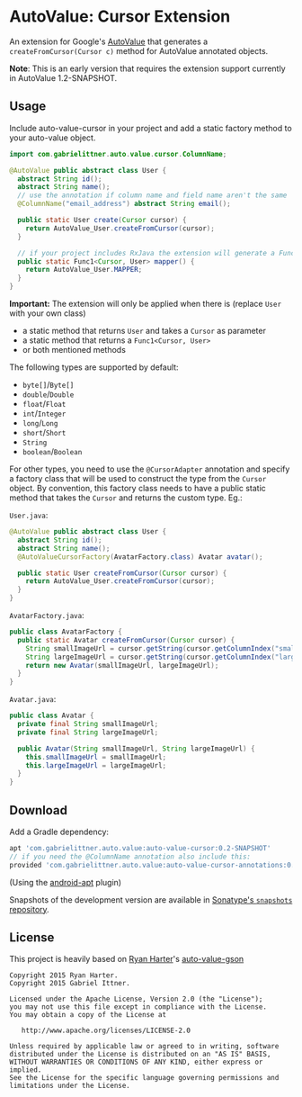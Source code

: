 # AutoValue: Cursor Extension

An extension for Google's [AutoValue][auto] that generates a `createFromCursor(Cursor c)` method for AutoValue annotated objects.

**Note**: This is an early version that requires the extension support currently in AutoValue 1.2-SNAPSHOT.

## Usage

Include auto-value-cursor in your project and add a static factory method to your auto-value object.

```java
import com.gabrielittner.auto.value.cursor.ColumnName;

@AutoValue public abstract class User {
  abstract String id();
  abstract String name();
  // use the annotation if column name and field name aren't the same
  @ColumnName("email_address") abstract String email();

  public static User create(Cursor cursor) {
    return AutoValue_User.createFromCursor(cursor);
  }

  // if your project includes RxJava the extension will generate a Func1<Cursor, User> for you
  public static Func1<Cursor, User> mapper() {
    return AutoValue_User.MAPPER;
  }
}
```

**Important:** The extension will only be applied when there is (replace `User` with your own class)
- a static method that returns `User` and takes a `Cursor` as parameter
- a static method that returns a `Func1<Cursor, User>`
- or both mentioned methods

The following types are supported by default:

 * `byte[]`/`Byte[]`
 * `double`/`Double`
 * `float`/`Float`
 * `int`/`Integer`
 * `long`/`Long`
 * `short`/`Short`
 * `String`
 * `boolean`/`Boolean`

For other types, you need to use the `@CursorAdapter` annotation and specify a factory
class that will be used to construct the type from the `Cursor` object. By convention, this factory
class needs to have a public static method that takes the `Cursor` and returns the
custom type. Eg.:

`User.java`:

```java
@AutoValue public abstract class User {
  abstract String id();
  abstract String name();
  @AutoValueCursorFactory(AvatarFactory.class) Avatar avatar();

  public static User createFromCursor(Cursor cursor) {
    return AutoValue_User.createFromCursor(cursor);
  }
}
```

`AvatarFactory.java`:

```java
public class AvatarFactory {
  public static Avatar createFromCursor(Cursor cursor) {
    String smallImageUrl = cursor.getString(cursor.getColumnIndex("small_image_url");
    String largeImageUrl = cursor.getString(cursor.getColumnIndex("large_image_url");
    return new Avatar(smallImageUrl, largeImageUrl);
  }
}
```

`Avatar.java`:

```java
public class Avatar {
  private final String smallImageUrl;
  private final String largeImageUrl;

  public Avatar(String smallImageUrl, String largeImageUrl) {
    this.smallImageUrl = smallImageUrl;
    this.largeImageUrl = largeImageUrl;
  }
}
```

## Download

Add a Gradle dependency:

```groovy
apt 'com.gabrielittner.auto.value:auto-value-cursor:0.2-SNAPSHOT'
// if you need the @ColumnName annotation also include this:
provided 'com.gabrielittner.auto.value:auto-value-cursor-annotations:0.2-SNAPSHOT'
```
(Using the [android-apt][apt] plugin)

Snapshots of the development version are available in [Sonatype's `snapshots` repository][snap].

## License

This project is heavily based on [Ryan Harter][ryan]'s [auto-value-gson][auto-gson]

```
Copyright 2015 Ryan Harter.
Copyright 2015 Gabriel Ittner.

Licensed under the Apache License, Version 2.0 (the "License");
you may not use this file except in compliance with the License.
You may obtain a copy of the License at

   http://www.apache.org/licenses/LICENSE-2.0

Unless required by applicable law or agreed to in writing, software
distributed under the License is distributed on an "AS IS" BASIS,
WITHOUT WARRANTIES OR CONDITIONS OF ANY KIND, either express or implied.
See the License for the specific language governing permissions and
limitations under the License.
```



 [auto]: https://github.com/google/auto
 [snap]: https://oss.sonatype.org/content/repositories/snapshots/
 [apt]: https://bitbucket.org/hvisser/android-apt
 [ryan]: https://github.com/rharter/
 [auto-gson]: https://github.com/rharter/auto-value-gson

